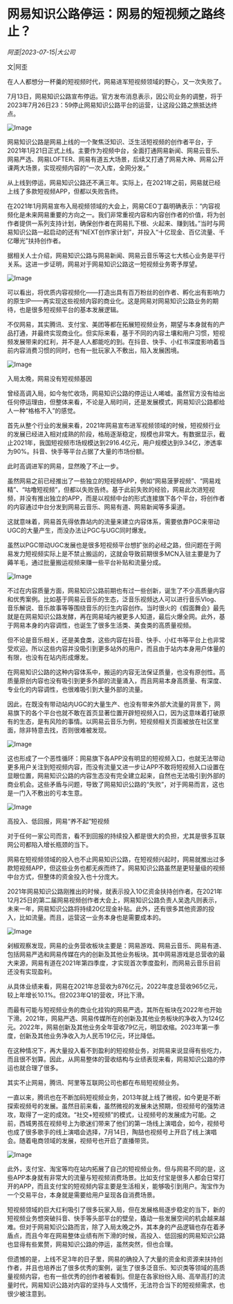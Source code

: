 # 网易知识公路停运：网易的短视频之路终止？

*阿歪|2023-07-15|大公司*

文|阿歪

在人人都想分一杯羹的短视频时代，网易进军短视频领域的野心，又一次失败了。

7月13日，网易知识公路宣布停运。官方发布消息表示，因公司业务的调整，将于2023年7月26日23：59停止网易知识公路平台的运营，让这段公路之旅抵达终点。

![Image](https://mp.toutiao.com/mp/agw/article_material/open_image/get?code=YWNlODBkMjhmNWQ1MDZkYmY0MDE3NTFiZWUwMzg3ODYsMTY4OTM1MDg1NzgwNg==)

网易知识公路是网易上线的一个聚焦泛知识、泛生活短视频的创作者平台，于2021年1月21日正式上线。主要作为视频中台，全面打通网易新闻、网易云音乐、网易严选、网易LOFTER、网易有道五大场景，后续又打通了网易大神、网易公开课两大场景，实现视频内容的“一次入库，全网分发。”

从上线到停运，网易知识公路还不满三年。实际上，在2021年之前，网易就已经上线了多款短视频APP，但都以失败告终。

在2021年1月网易宣布入局视频领域的大会上，网易CEO丁磊明确表示：“内容视频化是未来网易重要的方向之一。我们非常重视内容和内容创作者的价值，将为创作者提供一系列支持计划，确保创作者在网易扎下根、火起来、赚到钱。”当时与网易知识公路一起启动的还有“NEXT创作家计划”，并投入“十亿现金、百亿流量、千亿曝光”扶持创作者。

据相关人士介绍，网易知识公路与网易新闻、网易云音乐等这七大核心业务是平行关系。这进一步证明，网易对于网易知识公路这一短视频业务寄予厚望。

![Image](https://mp.toutiao.com/mp/agw/article_material/open_image/get?code=MmRhYjZjMzYzYzMzNjczMjg4M2MwZTExMTIzMGRkMDMsMTY4OTM1MDg1NzgwNg==)

可以看出，将优质内容视频化——打造出具有百万粉丝的创作者、孵化出有影响力的原生IP——再实现这些视频内容的商业化。这是网易对网易知识公路业务的期待，也是很多短视频平台的基本发展逻辑。

不仅网易，其实腾讯、支付宝、美团等都在拓展短视频业务，期望与本身就有的产品打通，并最终实现商业化。但实际来看，基于不同的内容土壤和用户习惯，短视频发展带来的红利，并不是人人都能吃的到。在抖音、快手、小红书深度影响着当前内容消费习惯的同时，也有一批玩家入不敷出，陷入发展困境。

![Image](https://mp.toutiao.com/mp/agw/article_material/open_image/get?code=YmRhYzhmZTBlNTUwN2JmNmQwODUzNjA1NDEyMmY0ZDAsMTY4OTM1MDg1NzgwNg==)

入局太晚，网易没有短视频基因

曾经高调入局，如今匆忙收场，网易知识公路的停运让人唏嘘。虽然官方没有给出任何停运理由，但整体来看，不论是入局时间，还是发展模式，网易知识公路都给人一种“格格不入”的感觉。

首先从整个行业的发展来看，2021年网易宣布进军视频领域的时候，短视频行业的发展已经进入相对成熟的阶段，格局逐渐稳定，规模也非常大。有数据显示，截止2021年，我国短视频市场规模达到2916.4亿元，用户规模达到9.34亿，渗透率为90%。抖音、快手等平台占据了大量的市场份额。

此时高调进军的网易，显然晚了不止一步。

虽然网易之前已经推出了一些独立的短视频APP，例如“网易菠萝视频”、“网易戏精”、“咕噜短视频”，但都以失败告终。基于此前失败的经验，网易此次进短视频，并没有推出独立的APP，而是以视频中台的形式连接旗下各个平台，将创作者的内容通过中台分发到网易云音乐、网易有道、网易新闻等多渠道。

这就意味着，网易首先得依靠站内的流量来建立内容体系，需要依靠PGC来带动UGC的大量产生，而没办法让PGC与UGC同时爆发。

虽然以PGC带动UGC发展也是很多短视频平台想扩张的必经之路，但问题在于网易发力短视频实际上是不禁止搬运的，这就会导致前期很多MCN入驻主要是为了薅羊毛，通过批量搬运视频来赚一些平台补贴和流量分成。

![Image](https://mp.toutiao.com/mp/agw/article_material/open_image/get?code=YjZkODQ5MWU4MDM5NDdlMmFiMTA0Njc5M2ViODQwYTQsMTY4OTM1MDg1NzgwNg==)

不过在内容质量方面，网易知识公路前期也有过一些创新，诞生了不少高质量内容和优秀案例。比如基于网易云音乐的生态，泛音乐视频达人可以进行音乐Vlog、音乐解说、音乐故事等等围绕音乐的衍生内容创作。当时很火的《假面舞会》最先就是在网易知识公路发酵，再在网易域内被更多人知道，最后火爆全网。此外，基于网易本身的内容调性，也诞生了很多生活类、美食类的高质量视频。

但不论是音乐相关，还是美食类，这些内容在抖音、快手、小红书等平台上也非常受欢迎。所以这些内容并没吸引到更多站外的用户，而且由于站内本身用户体量的有限，也没有在站内形成爆发。

在网易知识公路的这种内容体系中，搬运的内容无法保证质量，也没有原创性。高质量原创内容也没有吸引到更多外部的流量涌入，而且网易本身高质量、有深度、专业化的内容调性，也很难吸引到大量外部的流量。

因此，在既没有带动站内UGC的大量生产、也没有带来外部大流量的背景下，网易旗下的各个平台也就不敢在首页显著位置开辟短视频入口，因为这意味着打破原有的生态，是有风险的事情。以网易云音乐为例，短视频相关页面被放在社区里面，除非特意去找，否则很难被发现。

![Image](https://mp.toutiao.com/mp/agw/article_material/open_image/get?code=YmQ4NjgyNzQ5NWYyYjBlMGU5NjAzYTZjZDEwODQzNmQsMTY4OTM1MDg1NzgwNg==)

这也形成了一个恶性循环：网易旗下各APP没有明显的短视频入口，也就无法带动更多用户关注到短视频内容，而没有流量又进一步让APP不敢将短视频入口设置在显眼位置，网易知识公路的内容生态没有完全建立起来，自然也无法吸引到外部的商业机会。这些矛盾与问题，导致了网易知识公路的“失败”，对于网易而言，这也是一门入不敷出的亏本生意。

![Image](https://mp.toutiao.com/mp/agw/article_material/open_image/get?code=ZTk1ZWYxZTBlMzQzYzE5NjNiYzg2NjZlYWQ2NmM4ZWEsMTY4OTM1MDg1NzgwNg==)

高投入、低回报，网易“养不起”短视频

对于任何一家公司而言，看不到回报的持续投入都是很大的负担，尤其是很多互联网公司都陷入增长瓶颈的当下。

网易在短视频领域的投入也不止网易知识公路，在短视频兴起时，网易就推出过多款短视频APP，但这些业务也都无疾而终了。网易知识公路虽然是更轻量级的视频中台方式，但整体的资金投入也十分庞大。

2021年网易知识公路刚推出的时候，就表示投入10亿资金扶持创作者。在2021年12月25日的第二届网易视频创作者大会上，网易知识公路负责人吴逸凡则表示，未来一年，网易知识公路将持续20亿现金补贴。此外，还有很多其他资源的投入，比如流量。而且，运营这一业务本身也是需要成本的。

![Image](https://mp.toutiao.com/mp/agw/article_material/open_image/get?code=Y2Y5YmRmOTllMTJhN2NiZTY4YjI1OTdlZjExMjMzZGUsMTY4OTM1MDg1NzgwNg==)

剁椒观察发现，网易的业务营收板块主要是：网易游戏、网易云音乐、网易有道、包括网易严选和网易传媒在内的创新及其他业务板块。其中网易游戏是总营收的最大来源，网易有道在2021年第四季度，才实现首次季度盈利，而网易云音乐目前还没有实现盈利。

从具体业绩来看，网易在2021年总营收为876亿元，2022年度总营收965亿元，较上年增长10.1%。但2023年Q1的营收，环比下滑。

而最有可能与短视频业务的商业化挂钩的网易严选，其所在板块在2022年也开始下滑。2021年，网易严选、网易传媒所在的创新及其他业务板块的净收入为124亿元。2022年，网易创新及其他业务全年营收79亿元，明显收缩。2023年第一季度，创新及其他业务净收入为人民币19亿元，环比降低。

在这种情况下，再大量投入看不到盈利的短视频业务，对网易来说显得有些吃力，而且很不划算。因此，从网易整体的营收结构与业绩表现来看，网易知识公路的停运也就合理了很多。

其实不止网易，腾讯、阿里等互联网公司也都在布局短视频业务。

一直以来，腾讯也在不断加码短视频业务，2013年就上线了微视，如今更是不断探索视频号的发展。虽然目前来看，虽然微视的发展未达预期，但视频号的强势进攻，取得了一定的成效。“社交+短视频”的模式，让视频号的发展成为可能。之前，西城男孩在视频号上为歌迷们带来了他们的第一场线上演唱会，如今，视频号也成了很多歌手的线上演唱会选择，7月14日，陶喆也视频号上开启了线上演唱会。随着电商领域的发展，视频号也开启了直播带货。

![Image](https://mp.toutiao.com/mp/agw/article_material/open_image/get?code=ZTM4ZmY2ZTIxNTJmMTFkMGI4M2MyZmRmZWIwMmU4NDcsMTY4OTM1MDg1NzgwNw==)

此外，支付宝、淘宝等均在站内拓展了自己的短视频业务。但与网易不同的是，这些APP本身就有非常大的流量与短视频消费场景。比如支付宝是很多人都会日常打开的APP，而且支付宝的短视频内容主要是生活相关，能够吸引到用户。淘宝作为一个交易平台，本身就是需要给用户呈现各自消费场景。

短视频领域的巨大红利吸引了很多玩家入局，但在发展格局逐步稳定的当下，新的短视频业务想突破抖音、快手等头部平台的壁垒，撬动一些发展空间的机会越来越难。但对于网易知识公路而言，除了入局太晚之外，其本身的产品逻辑也存在着矛盾点，而且今年在网易整体业绩有所下滑的时候，高投入、低回报的网易知识公路也显得有些累赘，网易知识公路的停运，虽然突然，但也合理。

但遗憾的是，上线不足3年的日子里，网易的确投入了大量的资金和资源来扶持创作者，并且也培养出了很多优秀的案例，诞生了很多泛音乐、知识类等领域的高质量视频内容，也有一些优秀的创作者被看到。但是在各家纷纷入局、高举高打的流量时代，网易知识公路对内容的坚持与人文情怀，无法符合当下的短视频需求，也很少被注意到。

